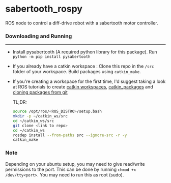 # sabertooth_rospy

ROS node to control a diff-drive robot with a sabertooth motor controller.

### Downloading and Running
---
- Install pysabertooth (A required python library for this package). Run `python -m pip install pysabertooth`

- If you already have a catkin workspace : Clone this repo in the `/src` folder of your workspace. Build packages using `catkin_make`.

- If you're creating a workspace for the first time, I'd suggest taking a look at ROS tutorials to create [catkin workspaces](http://wiki.ros.org/catkin/Tutorials/create_a_workspace), [catkin_packages](http://wiki.ros.org/catkin/Tutorials/CreatingPackage) and [cloning packages from git](https://wiki.nps.edu/display/RC/Setting+up+a+ROS+package+from+Git)

  TL;DR:

  ```bash
  source /opt/ros/<ROS_DISTRO>/setup.bash
  mkdir -p ~/catkin_ws/src
  cd ~/catkin_ws/src
  git clone <link to repo>
  cd ~/catkin_ws
  rosdep install --from-paths src --ignore-src -r -y
  catkin_make
  ```
  
### Note
Depending on your ubuntu setup, you may need to give read/write permissions to the port.
This can be done by running `chmod +x /dev/tty<port>`. You may need to run this as root (sudo).


